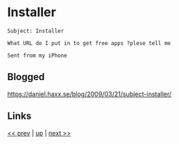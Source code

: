 # Installer

    Subject: Installer

    What URL do I put in to get free apps ?plese tell me

    Sent from my iPhone

## Blogged

<https://daniel.haxx.se/blog/2009/03/21/subject-installer/>

## Links

[<< prev](../2024/2024-03-17.md) | [up](../) | [next >> ](../2010/2010-12-23.md)
